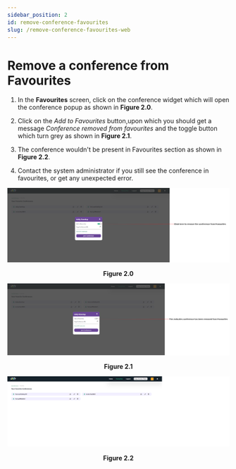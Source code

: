 ```yaml
---
sidebar_position: 2
id: remove-conference-favourites
slug: /remove-conference-favourites-web
---
```


# Remove a conference from Favourites

1. In the **Favourites** screen, click on the conference widget which will open the conference popup as shown in **Figure 2.0**.

2. Click on the *Add to Favourites* button,upon which you should get a message *Conference removed from favourites* and the toggle button which turn grey as shown in **Figure 2.1**. 

3. The conference wouldn't be present in Favourites section as shown in **Figure 2.2**.

5. Contact the system administrator if you still see the conference in favourites, or get any unexpected error.

![Figure 2.0](/img/remove_fav_web1.png)
<center><b>Figure 2.0</b></center>

![Figure 2.1](/img/remove_fav_web2.png)
<center><b>Figure 2.1</b></center>


![Figure 2.2](/img/remove_fav_web3.png)
<center><b>Figure 2.2</b></center>
